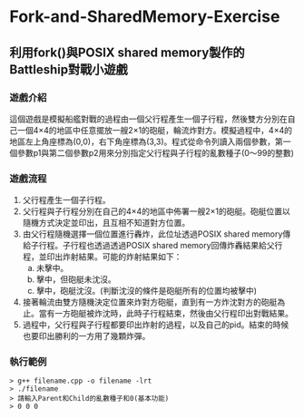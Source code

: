# Fork-and-SharedMemory-Exercise
## 利用fork()與POSIX shared memory製作的Battleship對戰小遊戲
### 遊戲介紹
這個遊戲是模擬船艦對戰的過程由一個父行程產生一個子行程，然後雙方分別在自己一個4×4的地區中任意擺放一艘2×1的砲艇，輪流炸對方。模擬過程中，4×4的地區左上角座標為(0,0)，右下角座標為(3,3)。程式從命令列讀入兩個參數，第一個參數p1與第二個參數p2用來分別指定父行程與子行程的亂數種子(0～99的整數)
### 遊戲流程
1. 父行程產生一個子行程。
2. 父行程與子行程分別在自己的4×4的地區中佈署一艘2×1的砲艇。砲艇位置以隨機方式決定並印出，且互相不知道對方位置。
3. 由父行程隨機選擇一個位置進行轟炸，此位址透過POSIX shared memory傳給子行程。子行程也透過透過POSIX shared memory回傳炸轟結果給父行程，並印出炸射結果。可能的炸射結果如下：
    <ol type="a">
        <li>未擊中。</li>
        <li>擊中，但砲艇未沈沒。</li>
        <li>擊中，砲艇沈沒。(判斷沈沒的條件是砲艇所有的位置均被擊中)</li>
    </ol>
4. 接著輪流由雙方隨機決定位置來炸對方砲艇，直到有一方炸沈對方的砲艇為止。當有一方砲艇被炸沈時，此時子行程結束，然後由父行程印出對戰結果。
5. 過程中，父行程與子行程都要印出炸射的過程，以及自己的pid。結束的時候也要印出勝利的一方用了幾顆炸彈。
### 執行範例
```
> g++ filename.cpp -o filename -lrt
> ./filename
> 請輸入Parent和Child的亂數種子和0(基本功能)
> 0 0 0
